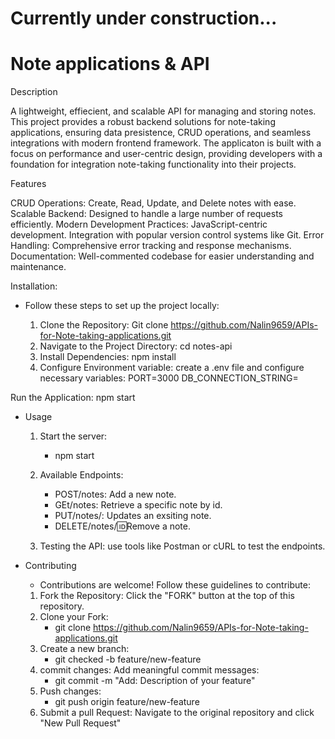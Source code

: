 # Currently under construction...



# Note applications & API

Description

A lightweight, effiecient, and scalable API for managing and storing notes. This project provides a robust backend solutions for note-taking applications, ensuring data presistence, CRUD operations, and seamless integrations with modern frontend framework.
The applicaton is built with a focus on performance and user-centric design, providing developers with a foundation for integration note-taking functionality into their projects.


Features

CRUD Operations: Create, Read, Update, and Delete notes with ease.
Scalable Backend: Designed to handle a large number of requests efficiently.
Modern Development Practices:
JavaScript-centric development.
Integration with popular version control systems like Git.
Error Handling: Comprehensive error tracking and response mechanisms.
Documentation: Well-commented codebase for easier understanding and maintenance.

Installation:

* Follow these steps to set up the project locally:

  1. Clone the Repository: Git clone https://github.com/Nalin9659/APIs-for-Note-taking-applications.git
  2. Navigate to the Project Directory: cd notes-api
  3. Install Dependencies: npm install
  4. Configure Environment variable: create a .env file and configure necessary 
     variables:  PORT=3000
     DB_CONNECTION_STRING=<Your database connection string>

Run the Application: npm start

* Usage

  1. Start the server:
     - npm start
  2. Available Endpoints:

     - POST/notes: Add a new note.
     - GEt/notes: Retrieve a specific note by id.
     - PUT/notes/: Updates an exsiting note.
     - DELETE/notes/:id:Remove a note.

  3. Testing the API: use tools like Postman or cURL to test the endpoints.


* Contributing
  - Contributions are welcome! Follow these guidelines to contribute:

  1. Fork the Repository: Click the "FORK" button at the top of this repository.
  2. Clone your Fork:
     - git clone https://github.com/Nalin9659/APIs-for-Note-taking-applications.git
  3. Create a new branch:
     - git checked -b feature/new-feature
  4. commit changes: Add meaningful commit messages:
     - git commit -m "Add: Description of your feature" 
  5. Push changes:
     - git push origin feature/new-feature
  6. Submit a pull Request: Navigate to the original repository and click "New Pull Request"

